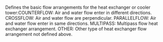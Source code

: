 Defines the basic flow arrangements for the heat exchanger or cooler tower:COUNTERFLOW: Air and water flow enter in different directions.
CROSSFLOW: Air and water flow are perpendicular.
PARALLELFLOW: Air and water flow enter in same directions.
MULTIPASS: Multipass flow heat exchanger arrangement. 
OTHER: Other type of heat exchanger flow arrangement not defined above.
